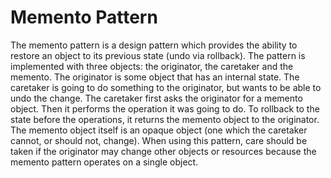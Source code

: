 Memento Pattern
===============

The memento pattern is a design pattern which provides the ability to restore an object to its previous state (undo via rollback). The pattern is implemented with three objects: the originator, the caretaker and the memento. The originator is some object that has an internal state. The caretaker is going to do something to the originator, but wants to be able to undo the change. The caretaker first asks the originator for a memento object. Then it performs the operation it was going to do. To rollback to the state before the operations, it returns the memento object to the originator. The memento object itself is an opaque object (one which the caretaker cannot, or should not, change). When using this pattern, care should be taken if the originator may change other objects or resources because the memento pattern operates on a single object.